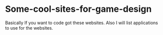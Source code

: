 # Some-cool-sites-for-game-design
Basically If you want to code got these websites. Also I will list applications to use for the websites. 
